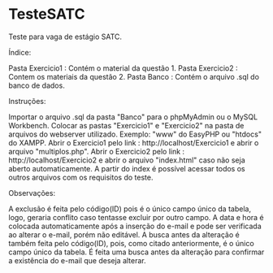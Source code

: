 # TesteSATC

Teste para vaga de estágio SATC.

Índice:

Pasta Exercicio1 : Contém o material da questão 1. 
Pasta Exercicio2 : Contem os materiais da questão 2. 
Pasta Banco : Contém o arquivo .sql do banco de dados.

Instruções:

Importar o arquivo .sql da pasta "Banco" para o phpMyAdmin ou o MySQL Workbench. 
Colocar as pastas "Exercicio1" e "Exercicio2" na pasta de arquivos do webserver utilizado. Exemplo: "www" do EasyPHP ou "htdocs" do XAMPP. 
Abrir o Exercicio1 pelo link : http://localhost/Exercicio1 e abrir o arquivo "multiplos.php". 
Abrir o Exercicio2 pelo link : http://localhost/Exercicio2 e abrir o arquivo "index.html" caso não seja aberto automaticamente. 
A partir do index é possível acessar todos os outros arquivos com os requisitos do teste.

Observações:

A exclusão é feita pelo código(ID) pois é o único campo único da tabela, logo, geraria conflito caso tentasse excluir por outro campo. 
A data e hora é colocada automaticamente após a inserção do e-mail e pode ser verificada ao alterar o e-mail, porém não editável. 
A busca antes da alteração é também feita pelo código(ID), pois, como citado anteriormente, é o único campo único da tabela. 
É feita uma busca antes da alteração para confirmar a existência do e-mail que deseja alterar.
